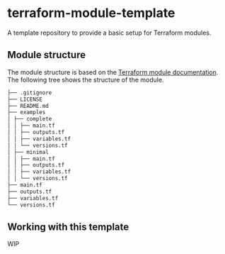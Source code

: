 # terraform-module-template

A template repository to provide a basic setup for Terraform modules.

## Module structure

The module structure is based on the [Terraform module documentation](https://www.terraform.io/docs/modules/index.html#standard-module-structure). The following tree shows the structure of the module.

```txt
├── .gitignore
├── LICENSE
├── README.md
├── examples
│ ├── complete
│ │ ├── main.tf
│ │ ├── outputs.tf
│ │ ├── variables.tf
│ │ └── versions.tf
│ ├── minimal
│ │ ├── main.tf
│ │ ├── outputs.tf
│ │ ├── variables.tf
│ │ └── versions.tf
├── main.tf
├── outputs.tf
├── variables.tf
└── versions.tf
```

## Working with this template

WIP
